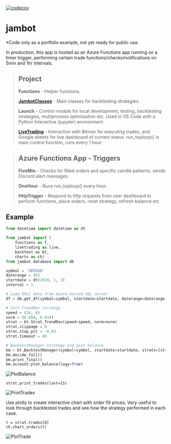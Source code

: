 [![codecov](https://codecov.io/gh/jaymegordo/jambot/branch/main/graph/badge.svg)](https://codecov.io/gh/jaymegordo/jambot)

# jambot
*Code only as a portfolio example, not yet ready for public use.

In production, this app is hosted as an Azure Functions app running on a timer trigger, performing certain trade functions/checks/notifications on 5min and 1hr intervals.

>## Project
>**Functions** - Helper functions.
>
>**[JambotClasses](Project/JambotClasses.py)** - Main classes for backtesting strategies.
>
>**Launch** - Control module for local development, testing, backtesting strategies, multiprocess optimization etc. Used in VS Code with a Python Interactive (jupyter) environment.
>
>**[LiveTrading](Project/LiveTrading.py)** - Interaction with Bitmex for executing trades, and Google sheets for live dashboard of current status.
>run_toploop() is main control function, runs every 1 hour

>## Azure Functions App - Triggers
>**FiveMin** - Checks for filled orders and specific candle patterns, sends Discord alert messages.
>
>**OneHour** - Runs run_toploop() every hour.
>
>**HttpTrigger** - Respond to http requests from user dashboard to perform functions, place orders, reset strategy, refresh balance etc

## Example
``` py
from datetime import datetime as dt

from jambot import (
    functions as f,
    livetrading as live,
    backtest as bt,
    charts as ch)
from jambot.database import db

symbol = 'XBTUSD'
daterange = 365
startdate = dt(2019, 1, 1)
interval = 1

# Load OHLC data from Azure-hosted SQL server 
df = db.get_df(symbol=symbol, startdate=startdate, daterange=daterange, interval=interval)

# Init TrendRev strategy
speed = (16, 6)
norm = (0.004, 0.024)
strat = bt.Strat_TrendRev(speed=speed, norm=norm)
strat.slippage = 0
strat.stop_pct = -0.03
strat.timeout = 40

# BacktestManager strategy and plot balance
bm = bt.BacktestManager(symbol=symbol, startdate=startdate, strats=[strat], df=df)
bm.decide_full()
bm.print_final()
bm.account.plot_balance(logy=True)
```
![PlotBalance](docs/pics/PlotBalance.png)

```
strat.print_trades(last=15)
```
![PrintTrades](docs/pics/PrintTrades.png)

Use plotly to create interactive chart with order fill prices. Very useful to look through backtested trades and see how the strategy performed in each case.
```
t = strat.trades[8]
ch.chart_orders(t)
```
![PlotTrade](docs/pics/PlotTrade.png)